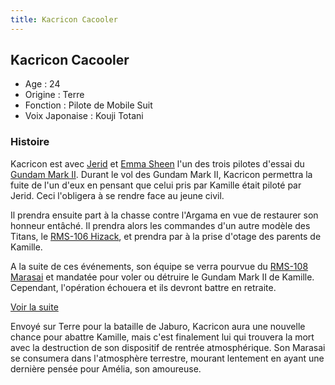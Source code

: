 ```yaml
---
title: Kacricon Cacooler
---
```


Kacricon Cacooler
-----------------





* Age : 24
* Origine : Terre
* Fonction : Pilote de Mobile Suit
* Voix Japonaise : Kouji Totani


### Histoire


Kacricon est avec [Jerid](uc/zeta-gundam/jerid-messa.html) et [Emma Sheen](uc/zeta-gundam/emma-sheen.html) l'un des trois pilotes d'essai du [Gundam Mark II](uc/zeta-gundam/rx-178-gundam-mark-ii.html). Durant le vol des Gundam Mark II, Kacricon permettra la fuite de l'un d'eux en pensant que celui pris par Kamille était piloté par Jerid. Ceci l'obligera à se rendre face au jeune civil. 


Il prendra ensuite part à la chasse contre l'Argama en vue de restaurer son honneur entâché. Il prendra alors les commandes d'un autre modèle des Titans, le [RMS-106 Hizack](uc/zeta-gundam/rms-106-hizack.html), et prendra par à la prise d'otage des parents de Kamille. 


A la suite de ces événements, son équipe se verra pourvue du [RMS-108 Marasai](uc/zeta-gundam/rms-108-marasai.html) et mandatée pour voler ou détruire le Gundam Mark II de Kamille. Cependant, l'opération échouera et ils devront battre en retraite. 


[Voir la suite](javascript:spoiler();)


Envoyé sur Terre pour la bataille de Jaburo, Kacricon aura une nouvelle chance pour abattre Kamille, mais c'est finalement lui qui trouvera la mort avec la destruction de son dispositif de rentrée atmosphérique. Son Marasai se consumera dans l'atmosphère terrestre, mourant lentement en ayant une dernière pensée pour Amélia, son amoureuse. 



